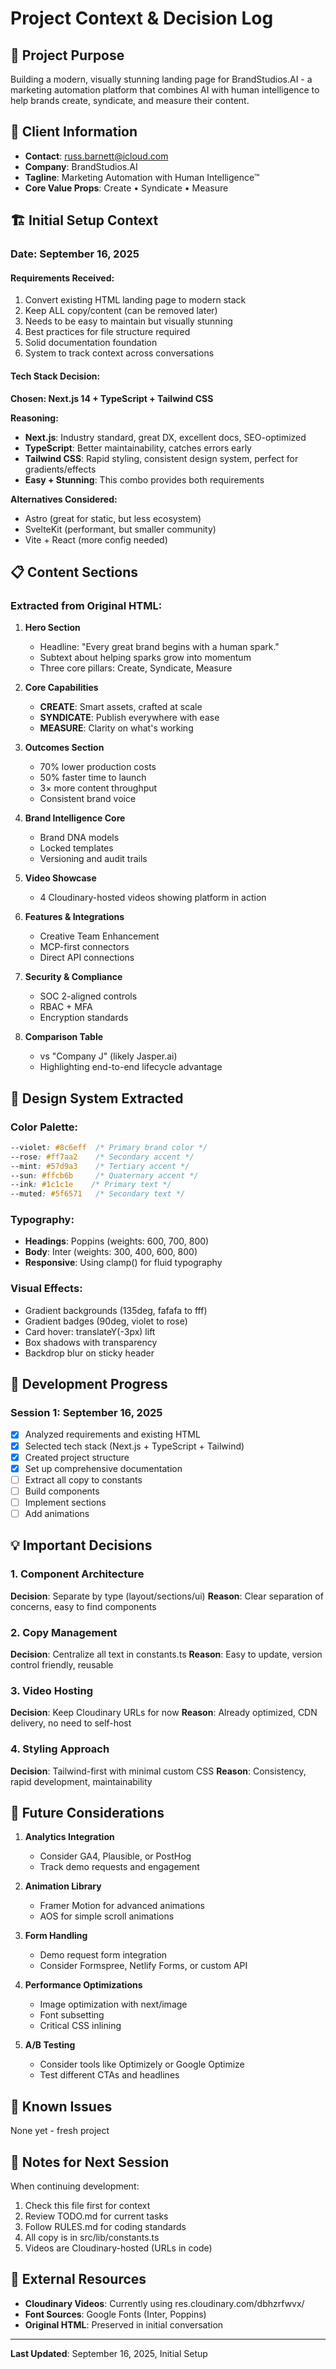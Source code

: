 # Project Context & Decision Log

## 🎯 Project Purpose

Building a modern, visually stunning landing page for BrandStudios.AI - a marketing automation platform that combines AI with human intelligence to help brands create, syndicate, and measure their content.

## 👤 Client Information

- **Contact**: russ.barnett@icloud.com
- **Company**: BrandStudios.AI
- **Tagline**: Marketing Automation with Human Intelligence™
- **Core Value Props**: Create • Syndicate • Measure

## 🏗 Initial Setup Context

### Date: September 16, 2025

#### Requirements Received:
1. Convert existing HTML landing page to modern stack
2. Keep ALL copy/content (can be removed later)
3. Needs to be easy to maintain but visually stunning
4. Best practices for file structure required
5. Solid documentation foundation
6. System to track context across conversations

#### Tech Stack Decision:
**Chosen: Next.js 14 + TypeScript + Tailwind CSS**

**Reasoning:**
- **Next.js**: Industry standard, great DX, excellent docs, SEO-optimized
- **TypeScript**: Better maintainability, catches errors early
- **Tailwind CSS**: Rapid styling, consistent design system, perfect for gradients/effects
- **Easy + Stunning**: This combo provides both requirements

**Alternatives Considered:**
- Astro (great for static, but less ecosystem)
- SvelteKit (performant, but smaller community)
- Vite + React (more config needed)

## 📋 Content Sections

### Extracted from Original HTML:
1. **Hero Section**
   - Headline: "Every great brand begins with a human spark."
   - Subtext about helping sparks grow into momentum
   - Three core pillars: Create, Syndicate, Measure

2. **Core Capabilities**
   - **CREATE**: Smart assets, crafted at scale
   - **SYNDICATE**: Publish everywhere with ease
   - **MEASURE**: Clarity on what's working

3. **Outcomes Section**
   - 70% lower production costs
   - 50% faster time to launch
   - 3× more content throughput
   - Consistent brand voice

4. **Brand Intelligence Core**
   - Brand DNA models
   - Locked templates
   - Versioning and audit trails

5. **Video Showcase**
   - 4 Cloudinary-hosted videos showing platform in action

6. **Features & Integrations**
   - Creative Team Enhancement
   - MCP-first connectors
   - Direct API connections

7. **Security & Compliance**
   - SOC 2-aligned controls
   - RBAC + MFA
   - Encryption standards

8. **Comparison Table**
   - vs "Company J" (likely Jasper.ai)
   - Highlighting end-to-end lifecycle advantage

## 🎨 Design System Extracted

### Color Palette:
```css
--violet: #8c6eff  /* Primary brand color */
--rose: #ff7aa2    /* Secondary accent */
--mint: #57d9a3    /* Tertiary accent */
--sun: #ffcb6b     /* Quaternary accent */
--ink: #1c1c1e    /* Primary text */
--muted: #5f6571   /* Secondary text */
```

### Typography:
- **Headings**: Poppins (weights: 600, 700, 800)
- **Body**: Inter (weights: 300, 400, 600, 800)
- **Responsive**: Using clamp() for fluid typography

### Visual Effects:
- Gradient backgrounds (135deg, fafafa to fff)
- Gradient badges (90deg, violet to rose)
- Card hover: translateY(-3px) lift
- Box shadows with transparency
- Backdrop blur on sticky header

## 🔄 Development Progress

### Session 1: September 16, 2025
- [x] Analyzed requirements and existing HTML
- [x] Selected tech stack (Next.js + TypeScript + Tailwind)
- [x] Created project structure
- [x] Set up comprehensive documentation
- [ ] Extract all copy to constants
- [ ] Build components
- [ ] Implement sections
- [ ] Add animations

## 💡 Important Decisions

### 1. Component Architecture
**Decision**: Separate by type (layout/sections/ui)
**Reason**: Clear separation of concerns, easy to find components

### 2. Copy Management
**Decision**: Centralize all text in constants.ts
**Reason**: Easy to update, version control friendly, reusable

### 3. Video Hosting
**Decision**: Keep Cloudinary URLs for now
**Reason**: Already optimized, CDN delivery, no need to self-host

### 4. Styling Approach
**Decision**: Tailwind-first with minimal custom CSS
**Reason**: Consistency, rapid development, maintainability

## 🔮 Future Considerations

1. **Analytics Integration**
   - Consider GA4, Plausible, or PostHog
   - Track demo requests and engagement

2. **Animation Library**
   - Framer Motion for advanced animations
   - AOS for simple scroll animations

3. **Form Handling**
   - Demo request form integration
   - Consider Formspree, Netlify Forms, or custom API

4. **Performance Optimizations**
   - Image optimization with next/image
   - Font subsetting
   - Critical CSS inlining

5. **A/B Testing**
   - Consider tools like Optimizely or Google Optimize
   - Test different CTAs and headlines

## 🐛 Known Issues

None yet - fresh project

## 📝 Notes for Next Session

When continuing development:
1. Check this file first for context
2. Review TODO.md for current tasks
3. Follow RULES.md for coding standards
4. All copy is in src/lib/constants.ts
5. Videos are Cloudinary-hosted (URLs in code)

## 🔗 External Resources

- **Cloudinary Videos**: Currently using res.cloudinary.com/dbhzrfwvx/
- **Font Sources**: Google Fonts (Inter, Poppins)
- **Original HTML**: Preserved in initial conversation

---

**Last Updated**: September 16, 2025, Initial Setup
